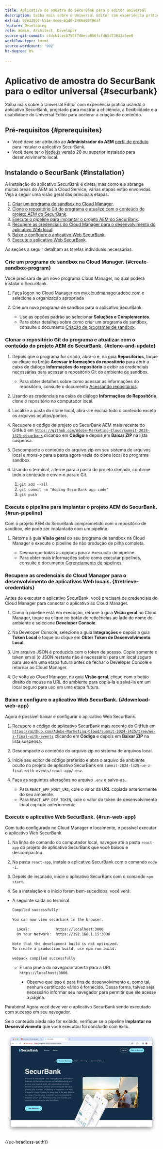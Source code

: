 ```yaml
---
title: Aplicativo de amostra do SecurBank para o editor universal
description: Saiba mais sobre o Universal Editor com experiência prática usando o aplicativo SecurBank, projetado para mostrar a eficiência, a flexibilidade e a usabilidade do Universal Editor para acelerar a criação de conteúdo.
exl-id: 97e1395f-b51e-4cee-b1d0-2466a08f96af
feature: Developing
role: Admin, Architect, Developer
source-git-commit: c4dcb1cecb756f746ecb856fcfd65d73833a5ee0
workflow-type: tm+mt
source-wordcount: '902'
ht-degree: 0%

---
```


# Aplicativo de amostra do SecurBank para o editor universal {#securbank}

Saiba mais sobre o Universal Editor com experiência prática usando o aplicativo SecurBank, projetado para mostrar a eficiência, a flexibilidade e a usabilidade do Universal Editor para acelerar a criação de conteúdo.

## Pré-requisitos {#prerequisites}

* Você deve ser atribuído ao **Administrador do AEM** [perfil de produto](/help/journey-onboarding/assign-profiles-aem.md) para instalar o aplicativo SecurBank.
* Você deve ter o [Node.js](https://nodejs.org) versão 20 ou superior instalado para desenvolvimento local.

## Instalando o SecurBank {#installation}

A instalação do aplicativo SecurBank é direta, mas como ele abrange muitas áreas do AEM as a Cloud Service, várias etapas estão envolvidas. Veja a seguir uma visão geral das principais etapas.

1. [Criar um programa de sandbox no Cloud Manager](#create-sandbox-program).
1. [Clone o repositório Git do programa e atualize com o conteúdo do projeto AEM do SecurBank](#clone-and-update).
1. [Execute o pipeline para implantar o projeto AEM do SecurBank](#run-pipeline).
1. [Recupere as credenciais do Cloud Manager para o desenvolvimento do aplicativo Web local](#retrieve-credentials).
1. [Baixe e configure o aplicativo Web SecurBank](#download-web-app).
1. [Execute o aplicativo Web SecurBank](#run-web-app).

As seções a seguir detalham as tarefas individuais necessárias.

### Crie um programa de sandbox na Cloud Manager. {#create-sandbox-program}

Você precisará de um novo programa Cloud Manager, no qual poderá instalar o SecurBank.

1. Faça logon no Cloud Manager em [my.cloudmanager.adobe.com](https://my.cloudmanager.adobe.com/) e selecione a organização apropriada

1. Crie um novo programa de sandbox para o aplicativo SecurBank.

   * Use as opções padrão ao selecionar **Soluções e Complementos**.
   * Para obter detalhes sobre como criar um programa de sandbox, consulte o documento [Criação de programas de sandbox](/help/implementing/cloud-manager/getting-access-to-aem-in-cloud/creating-sandbox-programs.md).

### Clonar o repositório Git do programa e atualizar com o conteúdo do projeto AEM do SecurBank. {#clone-and-update}

1. Depois que o programa for criado, abra-o e, na guia **Repositórios**, toque ou clique no botão **Acessar informações do repositório** para abrir a caixa de diálogo **Informações do repositório** e exibir as credenciais necessárias para acessar o repositório Git do ambiente de sandbox.

   * Para obter detalhes sobre como acessar as informações do repositório, consulte o documento [Acessando repositórios](/help/implementing/cloud-manager/managing-code/accessing-repos.md).

1. Usando as credenciais na caixa de diálogo **Informações do Repositório**, clone o repositório no computador local.

1. Localize a pasta do clone local, abra-a e exclua todo o conteúdo exceto os arquivos ocultos/pontos.

1. Recupere o código de projeto do SecurBank AEM mais recente do GitHub em [`https://github.com/Adobe-Marketing-Cloud/summit-2024-l425-securbank`](https://github.com/Adobe-Marketing-Cloud/summit-2024-l425-securbank) clicando em **Código** e depois em **Baixar ZIP** na lista suspensa.

1. Descompacte o conteúdo do arquivo zip em seu sistema de arquivos local e mova-o para a pasta agora vazia do clone local do programa sandbox.

1. Usando o terminal, alterne para a pasta do projeto clonado, confirme todo o conteúdo e envie-o para o Git.

   1. `git add --all`
   1. `git commit -m "Adding SecurBank app code"`
   1. `git push`

### Execute o pipeline para implantar o projeto AEM do SecurBank. {#run-pipeline}

Com o projeto AEM do SecurBank comprometido com o repositório de sandbox, ele pode ser implantado com um pipeline.

1. Retorne à guia **Visão geral** do seu programa de sandbox na Cloud Manager e execute o pipeline de não produção de pilha completa.

   * Desmarque todas as opções para a execução do pipeline.
   * Para obter mais informações sobre como executar pipelines, consulte o documento [Gerenciamento de pipelines](/help/implementing/cloud-manager/configuring-pipelines/managing-pipelines.md#running-pipelines).

### Recupere as credenciais do Cloud Manager para o desenvolvimento de aplicativos Web locais. {#retrieve-credentials}

Antes de executar o aplicativo SecurBank, você precisará de credenciais do Cloud Manager para conectar o aplicativo ao Cloud Manager.

1. Como o pipeline está em execução, retorne à guia **Visão geral** no Cloud Manager, toque ou clique no botão de reticências ao lado do nome do ambiente e selecione **Developer Console**.

1. Na Developer Console, selecione a guia **Integrações** e depois a guia **Token Local** e toque ou clique em **Obter Token de Desenvolvimento Local**.

1. Um arquivo JSON é produzido com o token de acesso. Copie somente o token em si (o JSON restante não é necessário) para um local seguro para uso em uma etapa futura antes de fechar o Developer Console e retornar ao Cloud Manager.

1. De volta ao Cloud Manager, na guia **Visão geral**, clique com o botão direito do mouse na URL do ambiente para copiá-la e salvá-la em um local seguro para uso em uma etapa futura.

### Baixe e configure o aplicativo Web SecurBank. {#download-web-app}

Agora é possível baixar e configurar o aplicativo Web SecurBank.

1. Recupere o código do aplicativo SecurBank mais recente do GitHub em [`https://github.com/Adobe-Marketing-Cloud/summit-2024-l425/tree/ue-z-final-with-events`](https://github.com/Adobe-Marketing-Cloud/summit-2024-l425/tree/ue-z-final-with-events) clicando em **Código** e depois em **Baixar ZIP** na lista suspensa.

1. Descompacte o conteúdo do arquivo zip no sistema de arquivos local.

1. Inicie seu editor de código preferido e abra o arquivo de ambiente oculto no projeto de aplicativo SecurBank em `summit-2024-l425-ue-z-final-with-events/react-app/.env`.

1. Faça as seguintes alterações no arquivo `.env` e salve-as.

   * Para `REACT_APP_HOST_URI`, cole o valor da URL copiada anteriormente do seu ambiente.
   * Para `REACT_APP_DEV_TOKEN`, cole o valor do token de desenvolvimento local copiado anteriormente.

### Execute o aplicativo Web SecurBank. {#run-web-app}

Com tudo configurado no Cloud Manager e localmente, é possível executar o aplicativo Web SecurBank.

1. Na linha de comando do computador local, navegue até a pasta `react-app` do projeto de aplicativo SecurBank que você baixou e descompactou.

1. Na pasta `react-app`, instale o aplicativo SecurBank com o comando `node -i`.

1. Depois de instalado, inicie o aplicativo SecurBank com o comando `npm start`.

1. Se a instalação e o início forem bem-sucedidos, você verá:

* A seguinte saída no terminal.

  ```text
  Compiled successfully!
  
  You can now view securbank in the browser.
  
    Local:            https://localhost:3000
    On Your Network:  https://192.168.1.15:3000
  
  Note that the development build is not optimized.
  To create a production build, use npm run build.
  
  webpack compiled successfully
  ```

   * E uma janela do navegador aberta para a URL `https://localhost:3000`.

      * Observe que isso é para fins de desenvolvimento e, como tal, nenhum certificado válido é fornecido. Dessa forma, talvez seja necessário informar seu navegador para permitir que ele acesse a página.

Parabéns! Agora você deve ver o aplicativo SecurBank sendo executado com sucesso em seu navegador.

Se o conteúdo ainda não for exibido, verifique se o pipeline **Implantar no Desenvolvimento** que você executou foi concluído com êxito.

![Aplicativo SecurBank no navegador](assets/securbank.png)

{{ue-headless-auth}}

